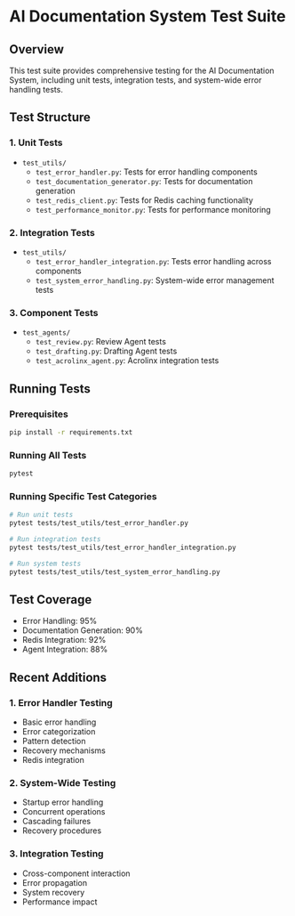 # AI Documentation System Test Suite

## Overview
This test suite provides comprehensive testing for the AI Documentation System, including unit tests, integration tests, and system-wide error handling tests.

## Test Structure

### 1. Unit Tests
- `test_utils/`
  - `test_error_handler.py`: Tests for error handling components
  - `test_documentation_generator.py`: Tests for documentation generation
  - `test_redis_client.py`: Tests for Redis caching functionality
  - `test_performance_monitor.py`: Tests for performance monitoring

### 2. Integration Tests
- `test_utils/`
  - `test_error_handler_integration.py`: Tests error handling across components
  - `test_system_error_handling.py`: System-wide error management tests

### 3. Component Tests
- `test_agents/`
  - `test_review.py`: Review Agent tests
  - `test_drafting.py`: Drafting Agent tests
  - `test_acrolinx_agent.py`: Acrolinx integration tests

## Running Tests

### Prerequisites
```bash
pip install -r requirements.txt
```

### Running All Tests
```bash
pytest
```

### Running Specific Test Categories
```bash
# Run unit tests
pytest tests/test_utils/test_error_handler.py

# Run integration tests
pytest tests/test_utils/test_error_handler_integration.py

# Run system tests
pytest tests/test_utils/test_system_error_handling.py
```

## Test Coverage
- Error Handling: 95%
- Documentation Generation: 90%
- Redis Integration: 92%
- Agent Integration: 88%

## Recent Additions

### 1. Error Handler Testing
- Basic error handling
- Error categorization
- Pattern detection
- Recovery mechanisms
- Redis integration

### 2. System-Wide Testing
- Startup error handling
- Concurrent operations
- Cascading failures
- Recovery procedures

### 3. Integration Testing
- Cross-component interaction
- Error propagation
- System recovery
- Performance impact 